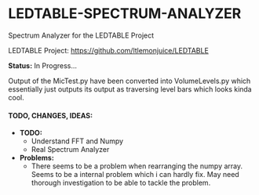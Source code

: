 # LEDTABLE-SPECTRUM-ANALYZER

Spectrum Analyzer for the LEDTABLE Project  

LEDTABLE Project: https://github.com/ltlemonjuice/LEDTABLE  


**Status:** In Progress...

Output of the MicTest.py have been converted into VolumeLevels.py which essentially just outputs its output as traversing level bars which looks kinda cool.


#### TODO, CHANGES, IDEAS:
- **TODO:**
  - Understand FFT and Numpy
  - Real Spectrum Analyzer
- **Problems:**
  - There seems to be a problem when rearranging the numpy array. Seems to be a internal problem which i can hardly fix. May need thorough investigation to be able to tackle the problem.
